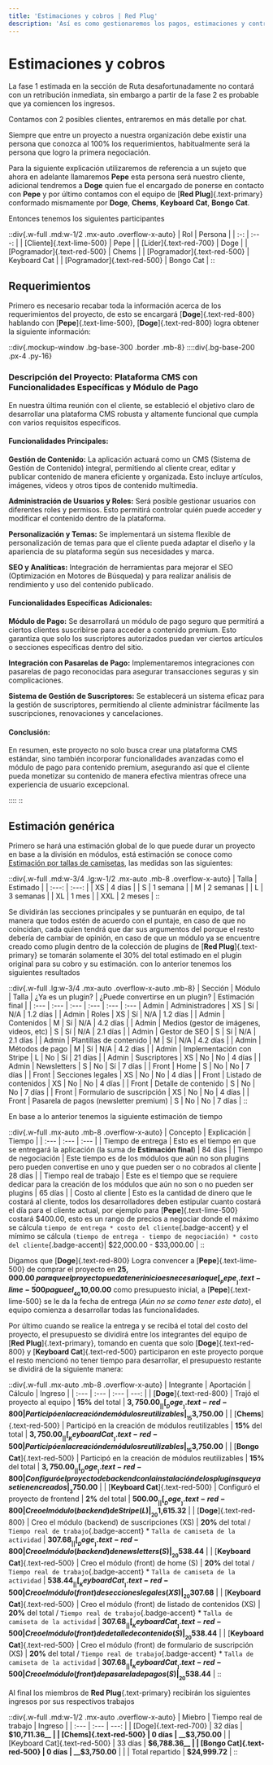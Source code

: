 ```yaml
---
title: 'Estimaciones y cobros | Red Plug'
description: 'Así es como gestionaremos los pagos, estimaciones y contribuciones'
---
```


# Estimaciones y cobros

La fase 1 estimada en la sección de Ruta desafortunadamente no contará con un retribución inmediata, sin embargo a partir de la fase 2 es probable que ya comiencen los ingresos.

Contamos con 2 posibles clientes, entraremos en más detalle por chat.


Siempre que entre un proyecto a nuestra organización debe existir una persona que conozca al 100% los requerimientos, habitualmente será la persona que logro la primera negociación.


Para la siguiente explicación utilizaremos de referencia a un sujeto que ahora en adelante llamaremos __Pepe__ esta persona será nuestro cliente, adicional tendremos a __Doge__ quien fue el encargado de ponerse en contacto con __Pepe__ y por último contamos con el equipo de [__Red Plug__]{.text-primary} conformado mismamente por __Doge__, __Chems__, __Keyboard Cat__, __Bongo Cat__.

Entonces tenemos los siguientes participantes

::div{.w-full .md:w-1/2 .mx-auto .overflow-x-auto}
| Rol | Persona  |
| :-: |  :---:   |
| [Cliente]{.text-lime-500} | Pepe |
| [Líder]{.text-red-700}  | Doge  |
| [Pogramador]{.text-red-500} | Chems |
| [Pogramador]{.text-red-500} | Keyboard Cat |
| [Pogramador]{.text-red-500} | Bongo Cat |
::

## Requerimientos 

Primero es necesario recabar toda la información acerca de los requerimientos del proyecto, de esto se encargará [__Doge__]{.text-red-800} hablando con [__Pepe__]{.text-lime-500}, [__Doge__]{.text-red-800} logra obtener la siguiente información:

::div{.mockup-window .bg-base-300 .border .mb-8}
::::div{.bg-base-200 .px-4 .py-16}
### Descripción del Proyecto: Plataforma CMS con Funcionalidades Específicas y Módulo de Pago

En nuestra última reunión con el cliente, se estableció el objetivo claro de desarrollar una plataforma CMS robusta y altamente funcional que cumpla con varios requisitos específicos.

#### Funcionalidades Principales:

__Gestión de Contenido:__ La aplicación actuará como un CMS (Sistema de Gestión de Contenido) integral, permitiendo al cliente crear, editar y publicar contenido de manera eficiente y organizada. Esto incluye artículos, imágenes, videos y otros tipos de contenido multimedia.

__Administración de Usuarios y Roles:__ Será posible gestionar usuarios con diferentes roles y permisos. Esto permitirá controlar quién puede acceder y modificar el contenido dentro de la plataforma.

__Personalización y Temas:__ Se implementará un sistema flexible de personalización de temas para que el cliente pueda adaptar el diseño y la apariencia de su plataforma según sus necesidades y marca.

__SEO y Analíticas:__ Integración de herramientas para mejorar el SEO (Optimización en Motores de Búsqueda) y para realizar análisis de rendimiento y uso del contenido publicado.

#### Funcionalidades Específicas Adicionales:

__Módulo de Pago:__ Se desarrollará un módulo de pago seguro que permitirá a ciertos clientes suscribirse para acceder a contenido premium. Esto garantiza que solo los suscriptores autorizados puedan ver ciertos artículos o secciones específicas dentro del sitio.

__Integración con Pasarelas de Pago:__ Implementaremos integraciones con pasarelas de pago reconocidas para asegurar transacciones seguras y sin complicaciones.

__Sistema de Gestión de Suscriptores:__ Se establecerá un sistema eficaz para la gestión de suscriptores, permitiendo al cliente administrar fácilmente las suscripciones, renovaciones y cancelaciones.

#### Conclusión:

En resumen, este proyecto no solo busca crear una plataforma CMS estándar, sino también incorporar funcionalidades avanzadas como el módulo de pago para contenido premium, asegurando así que el cliente pueda monetizar su contenido de manera efectiva mientras ofrece una experiencia de usuario excepcional.

::::
::
## Estimación genérica

Primero se hará una estimación global de lo que puede durar un proyecto en base a la división en módulos, está estimación se conoce como [Estimación por tallas de camisetas](https://asana.com/es/resources/t-shirt-sizing), las medidas son las siguientes:


::div{.w-full .md:w-3/4 .lg:w-1/2 .mx-auto .mb-8 .overflow-x-auto}
| Talla |  Estimado |
| :---: |   :---:   |
|   XS  | 4 días    |
|   S   | 1 semana  |
|   M   | 2 semanas |
|   L   | 3 semanas |
|   XL  | 1 mes     |
|  XXL  | 2 meses   |
::

Se dividirán las secciones principales y se puntuarán en equipo, de tal manera que todos estén de acuerdo con el puntaje, en caso de que no coincidan, cada quien tendrá que dar sus argumentos del porque el resto debería de cambiar de opinión, en caso de que un módulo ya se encuentre creado como plugin dentro de la colección de plugins de [__Red Plug__]{.text-primary} se tomarán solamente el 30% del total estimado en el plugin original para su cobro y su estimación. con lo anterior tenemos los siguientes resultados

::div{.w-full .lg:w-3/4 .mx-auto .overflow-x-auto .mb-8}
| Sección | Módulo | Talla | ¿Ya es un plugin? | ¿Puede convertirse en un plugin?  | Estimación final |
| :---    | :---   | :---  | :---              | :---                              | :---
| Admin | Administradores | XS | Sí | N/A | 1.2 días |
| Admin | Roles | XS | Sí | N/A | 1.2 días |
| Admin | Contenidos | M | Sí | N/A | 4.2 días |
| Admin | Medios (gestor de imágenes, videos, etc) | S | Sí | N/A | 2.1 días |
| Admin | Gestor de SEO | S | Sí | N/A | 2.1 días |
| Admin | Plantillas de contenido | M | Sí | N/A | 4.2 días |
| Admin | Métodos de pago | M | Sí | N/A | 4.2 días |
| Admin | Implementación con Stripe | L | No | Sí | 21 días |
| Admin | Suscriptores | XS | No | No | 4 días |
| Admin | Newsletters | S | No | Sí | 7 días |
| Front | Home | S | No | No | 7 días |
| Front | Secciones legales | XS | No | No | 4 días |
| Front | Listado de contenidos | XS | No | No | 4 días |
| Front | Detalle de contenido | S | No | No | 7 días |
| Front | Formulario de suscripción | XS | No | No | 4 días |
| Front | Pasarela de pagos (newsletter premium) | S | No | No | 7 días |
::

En base a lo anterior tenemos la siguiente estimación de tiempo

::div{.w-full .mx-auto .mb-8 .overflow-x-auto}
| Concepto | Explicación | Tiempo |
| :---     | :---        | :---   | 
| Tiempo de entrega | Esto es el tiempo en que se entregará la aplicación (la suma de __Estimación final__) | 84 días |
| Tiempo de negociación | Este tiempo es de los módulos que aún no son plugins pero pueden convertise en uno y que pueden ser o no cobrados al cliente | 28 días |
| Tiempo real de trabajo | Este es el tiempo que se requiere dedicar para la creación de los módulos que aún no son o no pueden ser plugins | 65 días |
| Costo al cliente | Esto es la cantidad de dinero que le costará al cliente, todos los desarrolladores deben estipular cuanto costará el día para el cliente actual, por ejemplo para [__Pepe__]{.text-lime-500} costará $400.00, esto es un rango de precios a negociar donde el máximo se cálcula `tiempo de entrega * costo del cliente`{.badge-accent} y el mímimo se cálcula `(tiempo de entrega - tiempo de negociación) * costo del cliente`{.badge-accent}| $22,000.00 - $33,000.00 |
::


Digamos que [__Doge__]{.text-red-800} Logra convencer a [__Pepe__]{.text-lime-500} de comprar el proyecto en __$25,000.00__, para que el proyecto pueda tener inicio es necesario que [__Pepe__]{.text-lime-500} pague el __40%__ por adelantado, es decir el equipo de [__Red Plug__]{.text-primary} recibirá __$10,00.00__ como presupuesto inicial, a [__Pepe__]{.text-lime-500} se le da la fecha de entrega (_Aún no se como tener este dato_), el equipo comienza a desarrollar todas las funcionalidades. 

Por último cuando se realice la entrega y se recibá el total del costo del proyecto, el presupuesto se dividirá entre los integrantes del equipo de [__Red Plug__]{.text-primary}, tomando en cuenta que solo [__Doge__]{.text-red-800} y [__Keyboard Cat__]{.text-red-500} participaron en este proyecto porque el resto mencionó no tener tiempo para desarrollar, el presupuesto restante se dividirá de la siguiente manera:

::div{.w-full .mx-auto .mb-8 .overflow-x-auto}
| Integrante | Aportación | Cálculo | Ingreso |
| :---       | :---       | :---    |    ---: |
| [__Doge__]{.text-red-800} | Trajó el proyecto al equipo | __15%__ del total | __$3,750.00__ |
| [__Doge__]{.text-red-800} | Participó en la creación de módulos reutilizables |  __15%__ del total | __$3,750.00__ |
| [__Chems__]{.text-red-500} | Participó en la creación de módulos reutilizables |  __15%__ del total | __$3,750.00__ |
| [__Keyboard Cat__]{.text-red-500} | Participó en la creación de módulos reutilizables |  __15%__ del total | __$3,750.00__ |
| [__Bongo Cat__]{.text-red-500} | Participó en la creación de módulos reutilizables |  __15%__ del total | __$3,750.00__ |
| [__Doge__]{.text-red-800} | Configuró el proyecto de backend con la instalación de los plugins que ya se tienen creados | __3%__ del total | __$750.00__ |
| [__Keyboard Cat__]{.text-red-500} | Configuró el proyecto de frontend |  __2%__ del total | __$500.00__ |
| [__Doge__]{.text-red-800} | Creo el módulo (backend) de Stripe (L) | __20%__ del total / `Tiempo real de trabajo`{.badge-accent} * `Talla de camiseta de la actividad`  | __$1,615.32__ |
| [__Doge__]{.text-red-800} | Creo el módulo (backend) de suscripciones (XS) | __20%__ del total / `Tiempo real de trabajo`{.badge-accent} * `Talla de camiseta de la actividad`  | __$307.68__ |
| [__Doge__]{.text-red-800} | Creo el módulo (backend) de newsletters (S) | __20%__ del total / `Tiempo real de trabajo`{.badge-accent} * `Talla de camiseta de la actividad`  | __$538.44__ |
| [__Keyboard Cat__]{.text-red-500} | Creo el módulo (front) de home (S) | __20%__ del total / `Tiempo real de trabajo`{.badge-accent} * `Talla de camiseta de la actividad`  | __$538.44__ |
| [__Keyboard Cat__]{.text-red-500} | Creo el módulo (front) de secciones legales (XS) | __20%__ del total / `Tiempo real de trabajo`{.badge-accent} * `Talla de camiseta de la actividad`  | __$307.68__ |
| [__Keyboard Cat__]{.text-red-500} | Creo el módulo (front) de listado de contenidos (XS) | __20%__ del total / `Tiempo real de trabajo`{.badge-accent} * `Talla de camiseta de la actividad`  | __$307.68__ |
| [__Keyboard Cat__]{.text-red-500} | Creo el módulo (front) de detalle de contenido (S) | __20%__ del total / `Tiempo real de trabajo`{.badge-accent} * `Talla de camiseta de la actividad`  | __$538.44__ |
| [__Keyboard Cat__]{.text-red-500} | Creo el módulo (front) de formulario de suscripción (XS) | __20%__ del total / `Tiempo real de trabajo`{.badge-accent} * `Talla de camiseta de la actividad`  | __$307.68__ |
| [__Keyboard Cat__]{.text-red-500} | Creo el módulo (front) de pasarela de pagos (S) | __20%__ del total / `Tiempo real de trabajo`{.badge-accent} * `Talla de camiseta de la actividad`  | __$538.44__ |
::

Al final los miembros de __Red Plug__{.text-primary} recibirán los siguientes ingresos por sus respectivos trabajos


::div{.w-full .md:w-1/2 .mx-auto .overflow-x-auto}
| Miebro | Tiempo real de trabajo  | Ingreso |
| :---   | :---                    |    ---: |
| [Doge]{.text-red-700}  | 32 días | __$10,711.36__ |
| [Chems]{.text-red-500} | 0 días | __$3,750.00__ |
| [Keyboard Cat]{.text-red-500} | 33 días | __$6,788.36__ |
| [Bongo Cat]{.text-red-500} | 0 días | __$3,750.00__ |
| | Total repartido | __$24,999.72__ |
::
